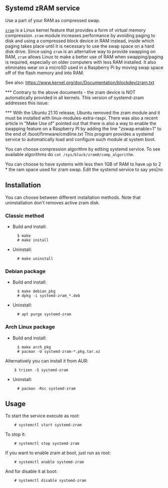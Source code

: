 Systemd zRAM service
--------------------

Use a part of your RAM as compressed swap.


[`zram`](https://en.wikipedia.org/wiki/Zram) is a Linux kernel feature
that provides a form of virtual memory compression. `zram` module increases
performance by avoiding paging to disk and using a compressed block device in
RAM instead, inside which paging takes place until it is necessary to use the
swap space on a hard disk drive. Since using `zram` is an alternative way to
provide swapping on RAM, `zram` allows Linux to make a better use of RAM when
swapping/paging is required, especially on older computers with less RAM
installed.  It also eliminates wear on a microSD used in a Raspberry Pi by
moving swap space off of the flash memory and into RAM.

See also:
https://www.kernel.org/doc/Documentation/blockdev/zram.txt

*** Contrary to the above documents - the zram device is NOT
automatically provided in all kernels.  This version of systemd-zram
addresses this issue:

*** With the Ubuntu 21.10 release, Ubuntu removed the zram module
and it must be installed with linux-modules-extra-raspi.  There was
also a recent article in "Make Use of" pointed out that there is also
a way to enable the swapping feature on a Raspberry PI by adding
the line "zswap.enable=1" to the end of /boot/firmware/cmdline.txt
This program provides a systemd service to automatically load and configure
such module at system boot.

You can choose compression algorithm by editing systemd service. To see available 
algorithms do `cat /sys/block/zram0/comp_algorithm`.

You can choose to have systems with less then 1GB of RAM to have up to 2 * the
ram space used for zram swap.  Edit the systemd service to say yes|no


Installation
------------

You can choose between different installation methods. Note that uninstallation
don't removes active zram disk.

### Classic method ###

- Build and install:

        $ make
        # make install

- Uninstall:

        # make uninstall

### Debian package ###

- Build and install:

        $ make debian_pkg
        # dpkg -i systemd-zram_*.deb

- Uninstall:

        # apt purge systemd-zram


### Arch Linux package

- Build and install:

        $ make arch_pkg
        # pacman -U systemd-zram-*.pkg.tar.xz

Alternatively you can install it from AUR:

        $ trizen -S systemd-zram

- Uninstall:

        # pacman -Rsc systemd-zram


Usage
-----

To start the service execute as root:

        # systemctl start systemd-zram

To stop it:

        # systemctl stop systemd-zram

If you want to enable zram at boot, just run as root:

        # systemctl enable systemd-zram

And for disable it at boot:

        # systemctl disable systemd-zram


